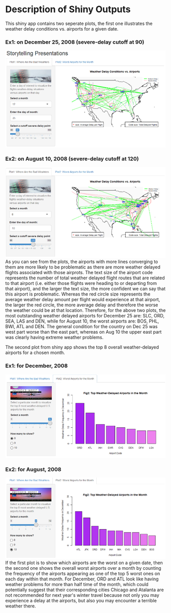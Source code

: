 # Description of Shiny Outputs
This shiny app contains two seperate plots, the first one illustrates the weather delay conditions vs. airports for a given date. 
### Ex1: on December 25, 2008 (severe-delay cutoff at 90)
![12-25](https://github.com/qyzqyz1/Data-Science-Portfolio/blob/master/R%20Projects/R%20-%20Data%20Analysis%20and%20Visualization/Storytelling%20-%20Air%20Flights%20Data/shiny%20outputs/output1.PNG)
### Ex2: on August 10, 2008 (severe-delay cutoff at 120)
![8-10](https://github.com/qyzqyz1/Data-Science-Portfolio/blob/master/R%20Projects/R%20-%20Data%20Analysis%20and%20Visualization/Storytelling%20-%20Air%20Flights%20Data/shiny%20outputs/output2.PNG)
As you can see from the plots, the airports with more lines converging to them are more likely to be problematic as there are more weather delayed flights associated with those airprots. The text size of the airport code represents the number of total weather delayed flight routes that are related to that airport (i.e. either those flights were heading to or departing from that airport), and the larger the text size, the more confident we can say that this airport is problematic. Whereas the red circle size represents the average weather delay amount per flight would experience at that airport, the larger the red circle, the more average delay and therefore the worse the weather could be at that location. Therefore, for the above two plots, the most outstanding weather delayed airports for December 25 are: SLC, ORD, SEA, LAS and DEN, while for August 10, the worst airports are: BOS, PHL, BWI, ATL and DEN. The general condition for the country on Dec 25 was west part worse than the east part, whereas on Aug 10 the upper east part was clearly having extreme weather problems.

The second plot from shiny app shows the top 8 overall weather-delayed airports for a chosen month. 
### Ex1: for December, 2008
![December](https://github.com/qyzqyz1/Data-Science-Portfolio/blob/master/R%20Projects/R%20-%20Data%20Analysis%20and%20Visualization/Storytelling%20-%20Air%20Flights%20Data/shiny%20outputs/output3.PNG)
### Ex2: for August, 2008
![August](https://github.com/qyzqyz1/Data-Science-Portfolio/blob/master/R%20Projects/R%20-%20Data%20Analysis%20and%20Visualization/Storytelling%20-%20Air%20Flights%20Data/shiny%20outputs/output4.PNG)
If the first plot is to show which airports are the worst on a given date, then the second one shows the overall worst airports over a month by counting the frequency of the airports appearing as one of the top 5 worst ones on each day within that month. For December, ORD and ATL look like having weather problems for more than half time of the month, which could potentially suggest that their corresponding cities Chicago and Atalanta are not recommended for next year's winter travel because not only you may experience a delay at the airports, but also you may encounter a terrible weather there.
